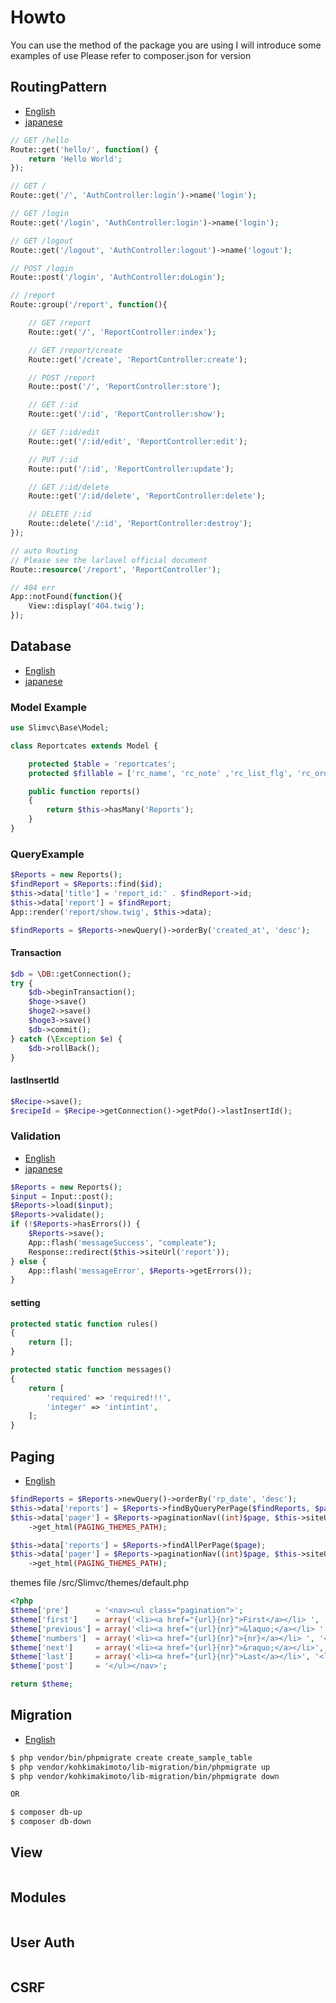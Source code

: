 # Howto

You can use the method of the package you are using
I will introduce some examples of use
Please refer to composer.json for version

## RoutingPattern
- [English](https://laravel.com/docs/4.2/routing)
- [japanese](https://readouble.com/laravel/4.2/ja/quick.html)

```php
// GET /hello
Route::get('hello/', function() {
    return 'Hello World';
});
```

```php
// GET /
Route::get('/', 'AuthController:login')->name('login');

// GET /login
Route::get('/login', 'AuthController:login')->name('login');

// GET /logout
Route::get('/logout', 'AuthController:logout')->name('logout');

// POST /login
Route::post('/login', 'AuthController:doLogin');
```

```php
// /report
Route::group('/report', function(){

    // GET /report
    Route::get('/', 'ReportController:index');

    // GET /report/create
    Route::get('/create', 'ReportController:create');

    // POST /report
    Route::post('/', 'ReportController:store');

    // GET /:id
    Route::get('/:id', 'ReportController:show');

    // GET /:id/edit
    Route::get('/:id/edit', 'ReportController:edit');

    // PUT /:id
    Route::put('/:id', 'ReportController:update');

    // GET /:id/delete
    Route::get('/:id/delete', 'ReportController:delete');

    // DELETE /:id
    Route::delete('/:id', 'ReportController:destroy');
});
```

```php
// auto Routing
// Please see the larlavel official document
Route::resource('/report', 'ReportController');
```

```php
// 404 err
App::notFound(function(){
    View::display('404.twig');
});
```

## Database

- [English](https://laravel.com/docs/4.2/eloquent)
- [japanese](https://readouble.com/laravel/4.2/ja/eloquent.html)

### Model Example

```php
use Slimvc\Base\Model;

class Reportcates extends Model {

    protected $table = 'reportcates';
    protected $fillable = ['rc_name', 'rc_note' ,'rc_list_flg', 'rc_order'];

    public function reports()
    {
        return $this->hasMany('Reports');
    }
}
```

### QueryExample

```php
$Reports = new Reports();
$findReport = $Reports::find($id);
$this->data['title'] = 'report_id:' . $findReport->id;
$this->data['report'] = $findReport;
App::render('report/show.twig', $this->data);
```

```php
$findReports = $Reports->newQuery()->orderBy('created_at', 'desc');
```

#### Transaction

```php
$db = \DB::getConnection();
try {
    $db->beginTransaction();
    $hoge->save()
    $hoge2->save()
    $hoge3->save()
    $db->commit();
} catch (\Exception $e) {
    $db->rollBack();
}
```

#### lastInsertId

```php
$Recipe->save();
$recipeId = $Recipe->getConnection()->getPdo()->lastInsertId();
```

### Validation

- [English](https://laravel.com/docs/4.2/validation)
- [japanese](https://readouble.com/laravel/4.2/ja/validation.html)

```php
$Reports = new Reports();
$input = Input::post();
$Reports->load($input);
$Reports->validate();
if (!$Reports->hasErrors()) {
    $Reports->save();
    App::flash('messageSuccess', "compleate");
    Response::redirect($this->siteUrl('report'));
} else {
    App::flash('messageError', $Reports->getErrors());
}
```

#### setting

```php
protected static function rules()
{
    return [];
}

protected static function messages()
{
    return [
        'required' => 'required!!!',
        'integer' => 'intintint',
    ];
}
```

## Paging

- [English](https://github.com/Modularr/Flexible-PHP-Pagination)

```php
$findReports = $Reports->newQuery()->orderBy('rp_date', 'desc');
$this->data['reports'] = $Reports->findByQueryPerPage($findReports, $page);
$this->data['pager'] = $Reports->paginationNav((int)$page, $this->siteUrl('report'))
    ->get_html(PAGING_THEMES_PATH);
```

```php
$this->data['reports'] = $Reports->findAllPerPage($page);
$this->data['pager'] = $Reports->paginationNav((int)$page, $this->siteUrl('report'))
    ->get_html(PAGING_THEMES_PATH);
```

themes file
/src/Slimvc/themes/default.php
```php
<?php
$theme['pre']      = '<nav><ul class="pagination">';
$theme['first']    = array('<li><a href="{url}{nr}">First</a></li> ', '<li class="disabled"><a>First</a></li>');
$theme['previous'] = array('<li><a href="{url}{nr}">&laquo;</a></li> ', '<li class="disabled"><a>&laquo;</a></li>');
$theme['numbers']  = array('<li><a href="{url}{nr}">{nr}</a></li> ', '<li class="active"><a href="#">{nr} <span class="sr-only">(current)</span></a></li>');
$theme['next']     = array('<li><a href="{url}{nr}">&raquo;</a></li>', '<li class="disabled"><a>&raquo;</a></li>');
$theme['last']     = array('<li><a href="{url}{nr}">Last</a></li>', '<li class="disabled"><a>Last</a></li>');
$theme['post']     = '</ul></nav>';

return $theme;
```

## Migration

- [English](http://kohkimakimoto.github.io/lib-migration/documentation.html)

```bash
$ php vendor/bin/phpmigrate create create_sample_table
$ php vendor/kohkimakimoto/lib-migration/bin/phpmigrate up
$ php vendor/kohkimakimoto/lib-migration/bin/phpmigrate down

OR

$ composer db-up
$ composer db-down
```

## View

```
```

## Modules

```
```

## User Auth

```
```

## CSRF

```
```

